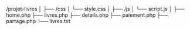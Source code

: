 /projet-livres
│
├── /css
│   └── style.css
│
├── /js
│   └── script.js
│
├── home.php
├── livres.php
├── details.php
├── paiement.php
├── partage.php
└── livres.txt